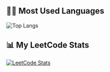 ## 🧑‍💻 Most Used Languages
![Top Langs](https://github-readme-stats.vercel.app/api/top-langs/?username=panditashushukl&layout=compact&theme=radical&cache_seconds=3600)



## 📊 My LeetCode Stats

[![LeetCode Stats](https://leetcard.jacoblin.cool/panditashushukl?theme=chartreuse&font=Jolly%20Lodger&ext=heatmap)](https://leetcode.com/panditashushukl/)

<!--
**panditashushukl/panditashushukl** is a ✨ _special_ ✨ repository because its `README.md` (this file) appears on your GitHub profile.

Here are some ideas to get you started:

- 🔭 I’m currently working on ...
- 🌱 I’m currently learning ...
- 👯 I’m looking to collaborate on ...
- 🤔 I’m looking for help with ...
- 💬 Ask me about ...
- 📫 How to reach me: ...
- 😄 Pronouns: ...
- ⚡ Fun fact: ...
-->
